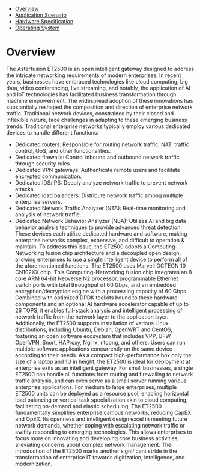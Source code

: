 - [Overview](#intro)
- [Application Scenario](#scene)
- [Hardware Specification](#spec)
- [Operating System](#os)

<a id="intro"></a>
# Overview
The Asterfusion ET2500 is an open intelligent gateway designed to address the intricate networking requirements of modern enterprises. In recent years, businesses have embraced technologies like cloud computing, big data, video conferencing, live streaming, and notably, the application of AI and IoT technologies has facilitated business transformation through machine empowerment. The widespread adoption of these innovations has substantially reshaped the composition and direction of enterprise network traffic. Traditional network devices, constrained by their closed and inflexible nature, face challenges in adapting to these emerging business trends.
Traditional enterprise networks typically employ various dedicated devices to handle different functions:
- Dedicated routers: Responsible for routing network traffic, NAT, traffic control, QoS, and other functionalities.
- Dedicated firewalls: Control inbound and outbound network traffic through security rules.
- Dedicated VPN gateways: Authenticate remote users and facilitate encrypted communication.
- Dedicated IDS/IPS: Deeply analyze network traffic to prevent network attacks.
- Dedicated load balancers: Distribute network traffic among multiple enterprise servers.
- Dedicated Network Traffic Analyzer (NTA): Real-time monitoring and analysis of network traffic.
- Dedicated Network Behavior Analyzer (NBA): Utilizes AI and big data behavior analysis techniques to provide advanced threat detection.
These devices each utilize dedicated hardware and software, making enterprise networks complex, expensive, and difficult to operation & maintain. To address this issue, the ET2500 adopts a Computing-Networking fusion chip architecture and a decoupled open design, allowing enterprises to use a single intelligent device to perform all of the aforementioned functions.
The ET2500 uses Marvell OCTEON 10 CN102XX chip. This Computing-Networking fusion chip integrates an 8-core ARM 64-bit Neoverse N2 processor, programmable Ethernet switch ports with total throughput of 60 Gbps, and an embedded encryption/decryption engine with a processing capacity of 60 Gbps. Combined with optimized DPDK toolkits bound to these hardware components and an optional AI hardware accelerator capable of up to 26 TOPS, it enables full-stack analysis and intelligent processing of network traffic from the network layer to the application layer. Additionally, the ET2500 supports installation of various Linux distributions, including Ubuntu, Debian, OpenWRT  and CentOS, fostering an open software ecosystem that includes VPP, UFW, OpenVPN, Snort, HAProxy, Nginx, ntopng, and others. Users can run multiple software applications concurrently on the same device according to their needs.
As a compact high-performance box only the size of a laptop and 1U in height, the ET2500 is ideal for deployment at enterprise exits as an intelligent gateway. For small businesses, a single ET2500 can handle all functions from routing and firewalling to network traffic analysis, and can even serve as a small server running various enterprise applications. For medium to large enterprises, multiple ET2500 units can be deployed as a resource pool, enabling horizontal load balancing or vertical task specialization akin to cloud computing, facilitating on-demand and elastic scheduling.
The ET2500 fundamentally simplifies enterprise campus networks, reducing CapEX and OpEX. Its openness and intelligent design excel in meeting future network demands, whether coping with escalating network traffic or swiftly responding to emerging technologies. This allows enterprises to focus more on innovating and developing core business activities, alleviating concerns about complex network management. The introduction of the ET2500 marks another significant stride in the transformation of enterprise IT towards digitization, intelligence, and modernization.

